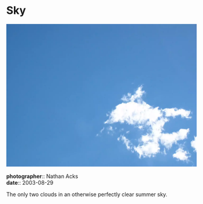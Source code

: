 # Sky

![A clear blue sky with two small blinding white clouds in the lower right](assets/2003-08-29-sky.webp)

**photographer**:: Nathan Acks  
**date**:: 2003-08-29

The only two clouds in an otherwise perfectly clear summer sky.
